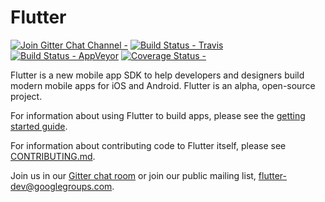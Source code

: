 Flutter
=======

[![Join Gitter Chat Channel -](https://badges.gitter.im/flutter/flutter.svg)](https://gitter.im/flutter/flutter?utm_source=badge&utm_medium=badge&utm_campaign=pr-badge&utm_content=badge)
[![Build Status - Travis](https://travis-ci.org/flutter/flutter.svg?branch=master)](https://travis-ci.org/flutter/flutter)
[![Build Status - AppVeyor](https://ci.appveyor.com/api/projects/status/meyi9evcny64a2mg/branch/master?svg=true)](https://ci.appveyor.com/project/flutter/flutter/branch/master)
[![Coverage Status -](https://coveralls.io/repos/github/flutter/flutter/badge.svg?branch=master)](https://coveralls.io/github/flutter/flutter?branch=master)

Flutter is a new mobile app SDK to help developers and designers build modern mobile apps for iOS and Android. Flutter is an alpha, open-source project.

For information about using Flutter to build apps, please see the [getting started guide](http://flutter.io/getting-started/).

For information about contributing code to Flutter itself, please see [CONTRIBUTING.md](CONTRIBUTING.md).

Join us in our [Gitter chat room](https://gitter.im/flutter/flutter) or join our public mailing list,
[flutter-dev@googlegroups.com](https://groups.google.com/forum/#!forum/flutter-dev).
